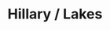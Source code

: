 ---
ee_id: '4175'
site: '1'
type: '2'
long_id: 2014 097 Hillary / Lakes
url: 2014-097-hillary-lakes
title: Hillary / Lakes
year: '2014'
medium: 1920x1080 H.264/MPEG-4 Part 10 looped digital file (from ​lossless ​Quicktime
  Animation master), media player, 70” flatscreen, armature, various cables
commission:
add_credit:
dims: 79 x 36 1/2 x 11 inches
pitch:
ps:
live_url:
related:
youtube:
imgs: hillary-lakes-2014-097-full-still-3-database-team.jpg
subheading:
year2: '2014'
download:
add_credits:
related_code:
layout: things-i-made
---